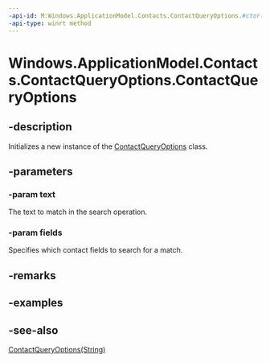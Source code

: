 ----api-id: M:Windows.ApplicationModel.Contacts.ContactQueryOptions.#ctor(System.String,Windows.ApplicationModel.Contacts.ContactQuerySearchFields)
-api-type: winrt method
---<!-- Method syntaxpublic ContactQueryOptions(System.String text, Windows.ApplicationModel.Contacts.ContactQuerySearchFields fields)--># Windows.ApplicationModel.Contacts.ContactQueryOptions.ContactQueryOptions## -descriptionInitializes a new instance of the [ContactQueryOptions](contactqueryoptions.md) class.## -parameters### -param textThe text to match in the search operation.### -param fieldsSpecifies which contact fields to search for a match.## -remarks## -examples## -see-also[ContactQueryOptions(String)](contactqueryoptions_contactqueryoptions_290278668.md)